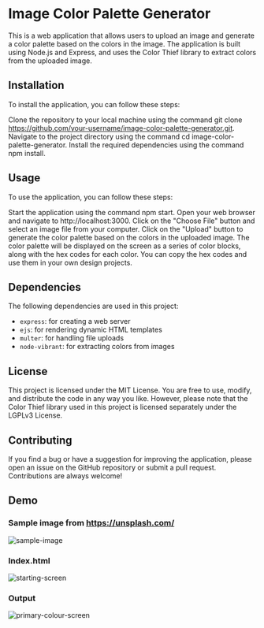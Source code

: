 # Image Color Palette Generator
This is a web application that allows users to upload an image and generate a color palette based on the colors in the image. The application is built using Node.js and Express, and uses the Color Thief library to extract colors from the uploaded image.

## Installation
To install the application, you can follow these steps:

Clone the repository to your local machine using the command git clone https://github.com/your-username/image-color-palette-generator.git.
Navigate to the project directory using the command cd image-color-palette-generator.
Install the required dependencies using the command npm install.

## Usage
To use the application, you can follow these steps:

Start the application using the command npm start.
Open your web browser and navigate to http://localhost:3000.
Click on the "Choose File" button and select an image file from your computer.
Click on the "Upload" button to generate the color palette based on the colors in the uploaded image.
The color palette will be displayed on the screen as a series of color blocks, along with the hex codes for each color. You can copy the hex codes and use them in your own design projects.

## Dependencies
The following dependencies are used in this project:

- `express`: for creating a web server
- `ejs`: for rendering dynamic HTML templates
- `multer`: for handling file uploads
- `node-vibrant`: for extracting colors from images

## License
This project is licensed under the MIT License. You are free to use, modify, and distribute the code in any way you like. However, please note that the Color Thief library used in this project is licensed separately under the LGPLv3 License.

## Contributing
If you find a bug or have a suggestion for improving the application, please open an issue on the GitHub repository or submit a pull request. Contributions are always welcome!

## Demo
### Sample image from https://unsplash.com/
![sample-image](https://user-images.githubusercontent.com/33123465/228214891-46cf245a-3e6d-4557-b1e6-b246f572a745.jpg)
### Index.html
![starting-screen](https://user-images.githubusercontent.com/33123465/228214938-84d2040a-3870-41eb-8a30-56ba5698109f.jpg)
### Output 
![primary-colour-screen](https://user-images.githubusercontent.com/33123465/228214978-f69ad55f-e236-413b-8a32-064e2f6b1ba4.jpg)

